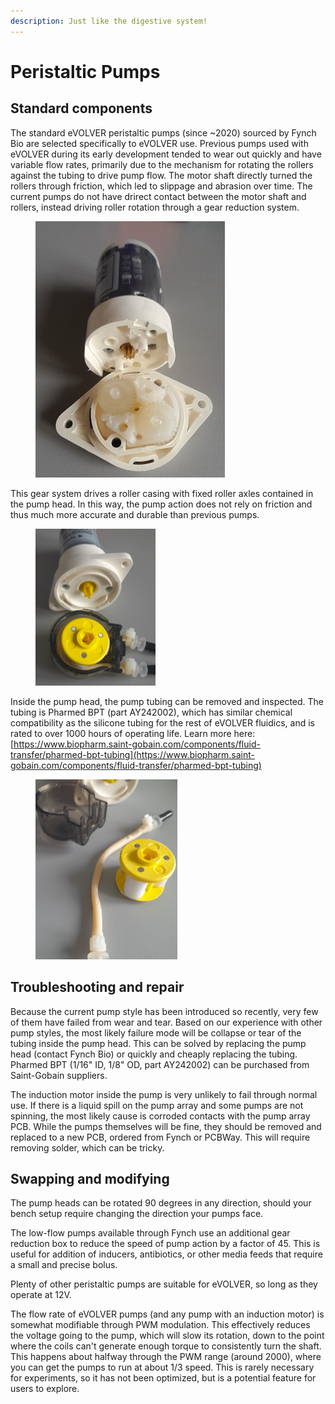 ```yaml
---
description: Just like the digestive system!
---
```


# Peristaltic Pumps

## Standard components

The standard eVOLVER peristaltic pumps (since \~2020) sourced by Fynch Bio are selected specifically to eVOLVER use. Previous pumps used with eVOLVER during its early development tended to wear out quickly and have variable flow rates, primarily due to the mechanism for rotating the rollers against the tubing to drive pump flow. The motor shaft directly turned the rollers through friction, which led to slippage and abrasion over time. The current pumps do not have drirect contact between the motor shaft and rollers, instead driving roller rotation through a gear reduction system.

<figure><img src="../../.gitbook/assets/Screen Shot 2023-06-06 at 12.08.26 PM.png" alt=""><figcaption></figcaption></figure>

This gear system drives a roller casing with fixed roller axles contained in the pump head. In this way, the pump action does not rely on friction and thus much more accurate and durable than previous pumps.

<figure><img src="../../.gitbook/assets/Screen Shot 2023-06-06 at 12.10.01 PM.png" alt="" width="192"><figcaption></figcaption></figure>

Inside the pump head, the pump tubing can be removed and inspected. The tubing is Pharmed BPT  (part AY242002), which has similar chemical compatibility as the silicone tubing for the rest of eVOLVER fluidics, and is rated to over 1000 hours of operating life. Learn more here: [https://www.biopharm.saint-gobain.com/components/fluid-transfer/pharmed-bpt-tubing](https://www.biopharm.saint-gobain.com/components/fluid-transfer/pharmed-bpt-tubing)

<figure><img src="../../.gitbook/assets/Screen Shot 2023-06-06 at 12.10.13 PM.png" alt="" width="227"><figcaption></figcaption></figure>



## Troubleshooting and repair

Because the current pump style has been introduced so recently, very few of them have failed from wear and tear. Based on our experience with other pump styles, the most likely failure mode will be collapse or tear of the tubing inside the pump head. This can be solved by replacing the pump head (contact Fynch Bio) or quickly and cheaply replacing the tubing. Pharmed BPT (1/16" ID, 1/8" OD, part AY242002) can be purchased from Saint-Gobain suppliers.

The induction motor inside the pump is very unlikely to fail through normal use. If there is a liquid spill on the pump array and some pumps are not spinning, the most likely cause is corroded contacts with the pump array PCB. While the pumps themselves will be fine, they should be removed and replaced to a new PCB, ordered from Fynch or PCBWay. This will require removing solder, which can be tricky.

## Swapping and modifying

The pump heads can be rotated 90 degrees in any direction, should your bench setup require changing the direction your pumps face.

The low-flow pumps available through Fynch use an additional gear reduction box to reduce the speed of pump action by a factor of 45. This is useful for addition of inducers, antibiotics, or other media feeds that require a small and precise bolus.

Plenty of other peristaltic pumps are suitable for eVOLVER, so long as they operate at 12V.

The flow rate of eVOLVER pumps (and any pump with an induction motor) is somewhat modifiable through PWM modulation. This effectively reduces the voltage going to the pump, which will slow its rotation, down to the point where the coils can't generate enough torque to consistently turn the shaft. This happens about halfway through the PWM range (around 2000), where you can get the pumps to run at about 1/3 speed. This is rarely necessary for experiments, so it has not been optimized, but is a potential feature for users to explore.
